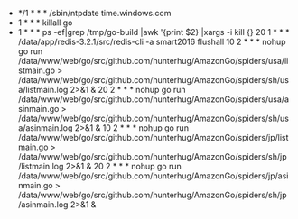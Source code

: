 * */1 * * * /sbin/ntpdate time.windows.com
* 1 * * * killall go
* 1 * * * ps -ef|grep /tmp/go-build |awk '{print $2}'|xargs -i kill {}
20 1 * * * /data/app/redis-3.2.1/src/redis-cli -a smart2016 flushall
10 2 * * * nohup go run /data/www/web/go/src/github.com/hunterhug/AmazonGo/spiders/usa/listmain.go  > /data/www/web/go/src/github.com/hunterhug/AmazonGo/spiders/sh/usa/listmain.log 2>&1 &
20 2 * * * nohup go run /data/www/web/go/src/github.com/hunterhug/AmazonGo/spiders/usa/asinmain.go  > /data/www/web/go/src/github.com/hunterhug/AmazonGo/spiders/sh/usa/asinmain.log 2>&1 &
10 2 * * * nohup go run /data/www/web/go/src/github.com/hunterhug/AmazonGo/spiders/jp/listmain.go  > /data/www/web/go/src/github.com/hunterhug/AmazonGo/spiders/sh/jp/listmain.log 2>&1 &
20 2 * * * nohup go run /data/www/web/go/src/github.com/hunterhug/AmazonGo/spiders/jp/asinmain.go  > /data/www/web/go/src/github.com/hunterhug/AmazonGo/spiders/sh/jp/asinmain.log 2>&1 &
